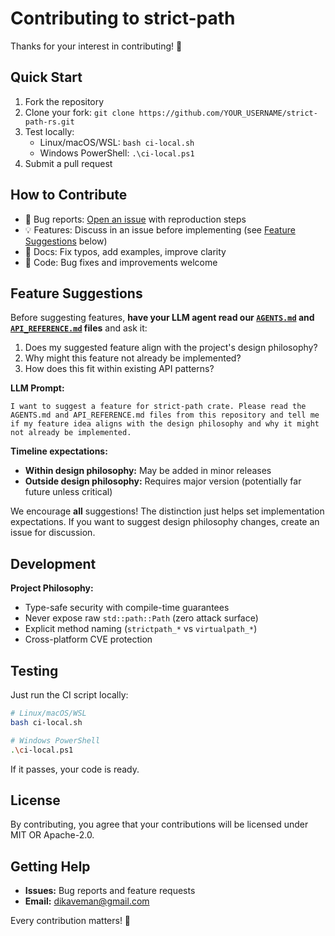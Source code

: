 # Contributing to strict-path

Thanks for your interest in contributing! 🦀

## Quick Start

1. Fork the repository
2. Clone your fork: `git clone https://github.com/YOUR_USERNAME/strict-path-rs.git`
3. Test locally:
   - Linux/macOS/WSL: `bash ci-local.sh`
   - Windows PowerShell: `.\ci-local.ps1`
4. Submit a pull request

## How to Contribute

- 🐛 Bug reports: [Open an issue](https://github.com/DK26/strict-path-rs/issues) with reproduction steps
- 💡 Features: Discuss in an issue before implementing (see [Feature Suggestions](#feature-suggestions) below)
- 📝 Docs: Fix typos, add examples, improve clarity
- 🔧 Code: Bug fixes and improvements welcome

## Feature Suggestions

Before suggesting features, **have your LLM agent read our [`AGENTS.md`](./AGENTS.md) and [`API_REFERENCE.md`](./API_REFERENCE.md) files** and ask it:

1. Does my suggested feature align with the project's design philosophy?
2. Why might this feature not already be implemented?
3. How does this fit within existing API patterns?

**LLM Prompt:**
```
I want to suggest a feature for strict-path crate. Please read the AGENTS.md and API_REFERENCE.md files from this repository and tell me if my feature idea aligns with the design philosophy and why it might not already be implemented.
```

**Timeline expectations:**
- **Within design philosophy:** May be added in minor releases
- **Outside design philosophy:** Requires major version (potentially far future unless critical)

We encourage **all** suggestions! The distinction just helps set implementation expectations. If you want to suggest design philosophy changes, create an issue for discussion.

## Development

**Project Philosophy:**
- Type-safe security with compile-time guarantees
- Never expose raw `std::path::Path` (zero attack surface)
- Explicit method naming (`strictpath_*` vs `virtualpath_*`)
- Cross-platform CVE protection


## Testing

Just run the CI script locally:

```bash
# Linux/macOS/WSL
bash ci-local.sh

# Windows PowerShell  
.\ci-local.ps1
```

If it passes, your code is ready.

## License

By contributing, you agree that your contributions will be licensed under MIT OR Apache-2.0.

## Getting Help

- **Issues:** Bug reports and feature requests
- **Email:** [dikaveman@gmail.com](mailto:dikaveman@gmail.com)

Every contribution matters! 🚀
